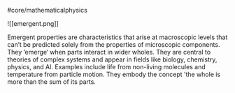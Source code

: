 #core/mathematicalphysics

![[emergent.png]]

Emergent properties are characteristics that arise at macroscopic levels that can’t be predicted solely from the properties of microscopic components. They ‘emerge‘ when parts interact in wider wholes. They are central to theories of complex systems and appear in fields like biology, chemistry, physics, and AI. Examples include life from non-living molecules and temperature from particle motion. They embody the concept ’the whole is more than the sum of its parts.

